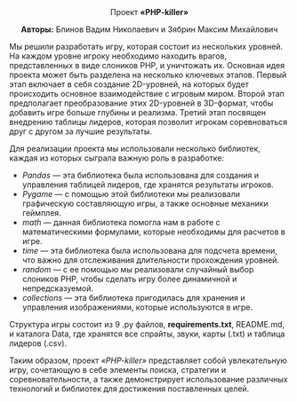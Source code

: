 <center>Проект <b>«PHP-killer»</b>

<b>Авторы:</b> Блинов Вадим Николаевич и Зябрин Максим Михайлович</center>

Мы решили разработать игру, которая состоит из нескольких уровней. На каждом уровне игроку необходимо находить врагов, представленных в виде слоников PHP, и уничтожать их. Основная идея проекта может быть разделена на несколько ключевых этапов. Первый этап включает в себя создание 2D-уровней, на которых будет происходить основное взаимодействие с игровым миром. Второй этап предполагает преобразование этих 2D-уровней в 3D-формат, чтобы добавить игре больше глубины и реализма. Третий этап посвящен внедрению таблицы лидеров, которая позволит игрокам соревноваться друг с другом за лучшие результаты.

Для реализации проекта мы использовали несколько библиотек, каждая из которых 
сыграла важную роль в разработке:

<ul>
<li><i>Pandas</i> — эта библиотека была использована для создания и управления таблицей лидеров,
 где хранятся результаты игроков.</li>

<li><i>Pygame</i> — с помощью этой библиотеки мы реализовали графическую составляющую игры, а также основные механики геймплея.</li>

<li><i>math</i> — данная библиотека помогла нам в работе с математическими формулами, которые необходимы для расчетов в игре.</li>

<li><i>time</i> — эта библиотека была использована для подсчета времени, что важно для отслеживания длительности прохождения уровней.</li>

<li><i>random</i> — с ее помощью мы реализовали случайный выбор слоников PHP, чтобы сделать игру более динамичной и непредсказуемой.</li>

<li><i>collections</i> — эта библиотека пригодилась для хранения и управления изображениями, которые используются в игре.
</ul>

Структура игры состоит из 9 .py файлов, <b>requirements.txt</b>, README.md, и каталога Data, где хранятся все спрайты, звуки, карты (.txt) и таблица лидеров (.csv).

Таким образом, проект <i>«PHP-killer»</i> представляет собой увлекательную игру, сочетающую в себе элементы поиска, стратегии и соревновательности, а также демонстрирует использование различных технологий и библиотек для достижения поставленных целей.
